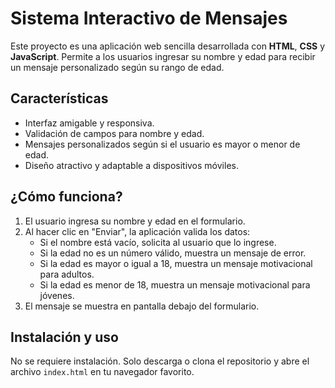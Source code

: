 # Sistema Interactivo de Mensajes

Este proyecto es una aplicación web sencilla desarrollada con **HTML**, **CSS** y **JavaScript**. Permite a los usuarios ingresar su nombre y edad para recibir un mensaje personalizado según su rango de edad.

## Características

- Interfaz amigable y responsiva.
- Validación de campos para nombre y edad.
- Mensajes personalizados según si el usuario es mayor o menor de edad.
- Diseño atractivo y adaptable a dispositivos móviles.

## ¿Cómo funciona?

1. El usuario ingresa su nombre y edad en el formulario.
2. Al hacer clic en "Enviar", la aplicación valida los datos:
   - Si el nombre está vacío, solicita al usuario que lo ingrese.
   - Si la edad no es un número válido, muestra un mensaje de error.
   - Si la edad es mayor o igual a 18, muestra un mensaje motivacional para adultos.
   - Si la edad es menor de 18, muestra un mensaje motivacional para jóvenes.
3. El mensaje se muestra en pantalla debajo del formulario.

## Instalación y uso

No se requiere instalación. Solo descarga o clona el repositorio y abre el archivo `index.html` en tu navegador favorito.